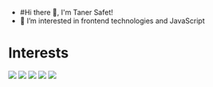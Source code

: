 - #Hi there 👋, I'm Taner Safet! 
- 👀 I’m interested in frontend technologies and JavaScript 

# Interests
[![](https://img.shields.io/badge/javascript-1A1918?style=for-the-badge&logo=javascript)]()
[![](https://img.shields.io/badge/node.js-1A1918?style=for-the-badge&logo=node.js)]()
[![](https://img.shields.io/badge/react-1A1918?style=for-the-badge&logo=react)]()
[![](https://img.shields.io/badge/bootstrap-1A1918?style=for-the-badge&logo=bootstrap)]()
[![](https://img.shields.io/badge/angular-1A1918?style=for-the-badge&logo=angular)]()

